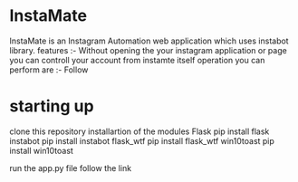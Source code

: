 # InstaMate
InstaMate is an Instagram Automation web application which uses instabot library.
features :- 
Without opening the your instagram application or page you can controll your account from instamte itself 
operation you can perform are :- 
Follow 

# starting up 
clone this repository
installartion of the modules 
Flask
pip install flask
instabot
pip install instabot
flask_wtf
pip install flask_wtf
win10toast
pip install win10toast

run the app.py file 
follow the link



